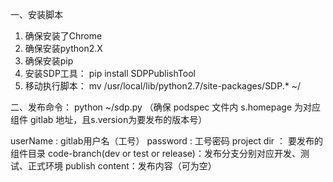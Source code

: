 
一、安装脚本
1. 确保安装了Chrome
2. 确保安装python2.X
3. 确保安装pip
4. 安装SDP工具： pip install SDPPublishTool
5. 移动执行脚本： mv  /usr/local/lib/python2.7/site-packages/SDP.*  ~/

二、发布命令：
python ~/sdp.py
（确保 podspec 文件内 s.homepage 为对应组件 gitlab 地址，且s.version为要发布的版本号）

userName : gitlab用户名（工号）
password : 工号密码
project dir ： 要发布的组件目录
code-branch(dev or test or release)：发布分支分别对应开发、测试、正式环境
publish content：发布内容（可为空）
